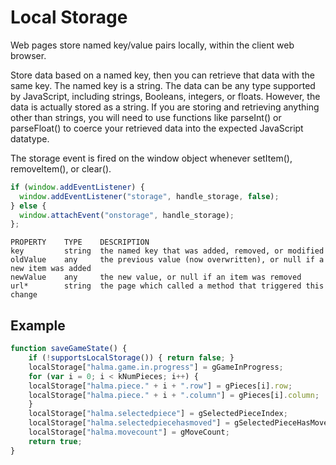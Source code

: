 # Local Storage
Web pages store named key/value pairs locally, within the client web browser.

Store data based on a named key, then you can retrieve that data with the same key. The named key is a string. The data can be any type supported by JavaScript, including strings, Booleans, integers, or floats. However, the data is actually stored as a string. If you are storing and retrieving anything other than strings, you will need to use functions like parseInt() or parseFloat() to coerce your retrieved data into the expected JavaScript datatype.

The storage event is fired on the window object whenever setItem(), removeItem(), or clear(). 
```js
if (window.addEventListener) {
  window.addEventListener("storage", handle_storage, false);
} else {
  window.attachEvent("onstorage", handle_storage);
};
```
```
PROPERTY	TYPE	DESCRIPTION
key	        string	the named key that was added, removed, or modified
oldValue	any	    the previous value (now overwritten), or null if a new item was added
newValue	any	    the new value, or null if an item was removed
url*	    string	the page which called a method that triggered this change
```
## Example
```js
function saveGameState() {
    if (!supportsLocalStorage()) { return false; }
    localStorage["halma.game.in.progress"] = gGameInProgress;
    for (var i = 0; i < kNumPieces; i++) {
	localStorage["halma.piece." + i + ".row"] = gPieces[i].row;
	localStorage["halma.piece." + i + ".column"] = gPieces[i].column;
    }
    localStorage["halma.selectedpiece"] = gSelectedPieceIndex;
    localStorage["halma.selectedpiecehasmoved"] = gSelectedPieceHasMoved;
    localStorage["halma.movecount"] = gMoveCount;
    return true;
}
```

